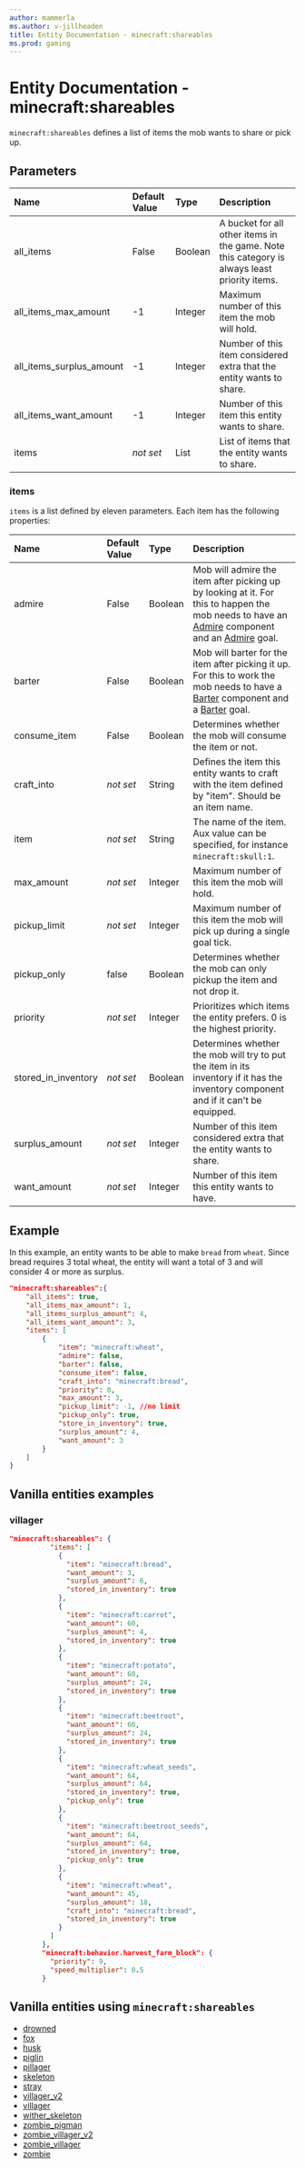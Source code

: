 ```yaml
---
author: mammerla
ms.author: v-jillheaden
title: Entity Documentation - minecraft:shareables
ms.prod: gaming
---
```


# Entity Documentation - minecraft:shareables

`minecraft:shareables` defines a list of items the mob wants to share or pick up.

## Parameters

|Name |Default Value  |Type  |Description  |
|:----------|:----------|:----------|:----------|
| all_items| False| Boolean| A bucket for all other items in the game. Note this category is always least priority items. |
| all_items_max_amount| -1| Integer| Maximum number of this item the mob will hold. |
| all_items_surplus_amount| -1| Integer| Number of this item considered extra that the entity wants to share. |
| all_items_want_amount| -1| Integer| Number of this item this entity wants to share. |
| items| *not set*| List| List of items that the entity wants to share.|

### items

`items` is a list defined by eleven parameters. Each item has the following properties:

| Name| Default Value| Type| Description|
|:----------|:----------|:----------|:----------|
| admire| False| Boolean| Mob will admire the item after picking up by looking at it. For this to happen the mob needs to have an [Admire](minecraftComponent_admire_item.md) component and an [Admire](../EntityGoals/minecraftBehavior_admire_item.md) goal.|
| barter| False| Boolean| Mob will barter for the item after picking it up. For this to work the mob needs to have a [Barter](minecraftComponent_barter.md) component and a [Barter](../EntityGoals/minecraftBehavior_barter.md) goal.|
| consume_item|False|Boolean|Determines whether the mob will consume the item or not.|
| craft_into|*not set*|String| Defines the item this entity wants to craft with the item defined by "item". Should be an item name.|
|item |*not set* | String| The name of the item. Aux value can be specified, for instance `minecraft:skull:1`.|
| max_amount| *not set*| Integer| Maximum number of this item the mob will hold.|
| pickup_limit| *not set*| Integer| Maximum number of this item the mob will pick up during a single goal tick.|
| pickup_only | false | Boolean | Determines whether the mob can only pickup the item and not drop it. |
| priority| *not set*| Integer| Prioritizes which items the entity prefers. 0 is the highest priority.|
| stored_in_inventory| *not set*| Boolean| Determines whether the mob will try to put the item in its inventory if it has the inventory component and if it can't be equipped.|
| surplus_amount| *not set*| Integer| Number of this item considered extra that the entity wants to share.|
| want_amount| *not set*| Integer| Number of this item this entity wants to have.|

## Example

In this example, an entity wants to be able to make `bread` from `wheat`. Since bread requires 3 total wheat, the entity will want a total of 3 and will consider 4 or more as surplus.

```json
"minecraft:shareables":{
    "all_items": true,
    "all_items_max_amount": 1,
    "all_items_surplus_amount": 4,
    "all_items_want_amount": 3,
    "items": [
        {
            "item": "minecraft:wheat",
            "admire": false,
            "barter": false,
            "consume_item": false,
            "craft_into": "minecraft:bread",
            "priority": 0,
            "max_amount": 3,
            "pickup_limit": -1, //no limit
            "pickup_only": true,
            "store_in_inventory": true,
            "surplus_amount": 4,
            "want_amount": 3
        }
    ]
}
```

## Vanilla entities examples

### villager

```json
"minecraft:shareables": {
          "items": [
            {
              "item": "minecraft:bread",
              "want_amount": 3,
              "surplus_amount": 6,
              "stored_in_inventory": true
            },
            {
              "item": "minecraft:carrot",
              "want_amount": 60,
              "surplus_amount": 4,
              "stored_in_inventory": true
            },
            {
              "item": "minecraft:potato",
              "want_amount": 60,
              "surplus_amount": 24,
              "stored_in_inventory": true
            },
            {
              "item": "minecraft:beetroot",
              "want_amount": 60,
              "surplus_amount": 24,
              "stored_in_inventory": true
            },
            {
              "item": "minecraft:wheat_seeds",
              "want_amount": 64,
              "surplus_amount": 64,
              "stored_in_inventory": true,
              "pickup_only": true
            },
            {
              "item": "minecraft:beetroot_seeds",
              "want_amount": 64,
              "surplus_amount": 64,
              "stored_in_inventory": true,
              "pickup_only": true
            },
            {
              "item": "minecraft:wheat",
              "want_amount": 45,
              "surplus_amount": 18,
              "craft_into": "minecraft:bread",
              "stored_in_inventory": true
            }
          ]
        },
        "minecraft:behavior.harvest_farm_block": {
          "priority": 9,
          "speed_multiplier": 0.5
        }
```

## Vanilla entities using `minecraft:shareables`

- [drowned](../../../../Source/VanillaBehaviorPack_Snippets/entities/drowned.md)
- [fox](../../../../Source/VanillaBehaviorPack_Snippets/entities/fox.md)
- [husk](../../../../Source/VanillaBehaviorPack_Snippets/entities/husk.md)
- [piglin](../../../../Source/VanillaBehaviorPack_Snippets/entities/piglin.md)
- [pillager](../../../../Source/VanillaBehaviorPack_Snippets/entities/pillager.md)
- [skeleton](../../../../Source/VanillaBehaviorPack_Snippets/entities/skeleton.md)
- [stray](../../../../Source/VanillaBehaviorPack_Snippets/entities/stray.md)
- [villager_v2](../../../../Source/VanillaBehaviorPack_Snippets/entities/villager_v2.md)
- [villager](../../../../Source/VanillaBehaviorPack_Snippets/entities/villager.md)
- [wither_skeleton](../../../../Source/VanillaBehaviorPack_Snippets/entities/wither_skeleton.md)
- [zombie_pigman](../../../../Source/VanillaBehaviorPack_Snippets/entities/zombie_pigman.md)
- [zombie_villager_v2](../../../../Source/VanillaBehaviorPack_Snippets/entities/zombie_villager_v2.md)
- [zombie_villager](../../../../Source/VanillaBehaviorPack_Snippets/entities/zombie_villager.md)
- [zombie](../../../../Source/VanillaBehaviorPack_Snippets/entities/zombie.md)
